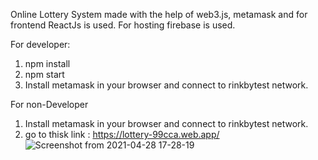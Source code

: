 Online Lottery System made with the help of web3.js, metamask and for frontend ReactJs is used.
For hosting firebase is used.

For developer: 
   1. npm install
   2. npm start
   3. Install metamask in your browser and connect to rinkbytest network.
   
For non-Developer
  1. Install metamask in your browser and connect to rinkbytest network.
  2. go to thisk link : https://lottery-99cca.web.app/
![Screenshot from 2021-04-28 17-28-19](https://user-images.githubusercontent.com/38357131/142570981-6bdaa78b-5a4e-4a42-a49f-f122fd307ebd.png)
